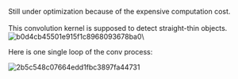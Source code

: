 Still under optimization because of the expensive computation cost.\
\
This convolution kernel is supposed to detect straight-thin objects.
![b0d4cb45501e915f1c8968093678ba0](https://github.com/doft7401ud/ssconv/assets/117999537/f0f564a2-43ff-4950-9e48-6af924ba27db)\

Here is one single loop of the conv process:

![2b5c548c07664edd1fbc3897fa44731](https://github.com/doft7401ud/ssconv/assets/117999537/82839972-30e4-4c80-8972-c9fa76c0d94e)
